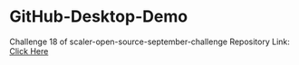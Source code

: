 # GitHub-Desktop-Demo
 Challenge 18 of scaler-open-source-september-challenge
 Repository Link: [Click Here](https://github.com/scaleracademy/scaler-open-source-september-challenge.git)
